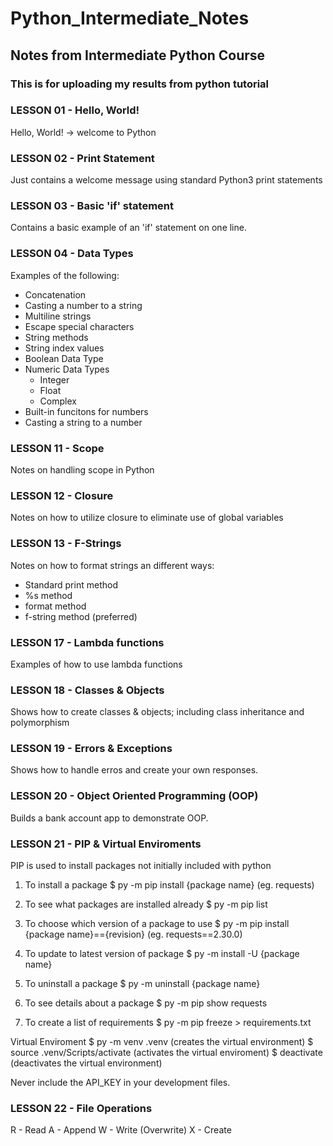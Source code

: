 # Python_Intermediate_Notes
## Notes from Intermediate Python Course
### This is for uploading my results from python tutorial
### LESSON 01 - Hello, World!
Hello, World! -> welcome to Python
### LESSON 02 - Print Statement
Just contains a welcome message using standard Python3 print statements
### LESSON 03 - Basic 'if' statement
Contains a basic example of an 'if' statement on one line.
### LESSON 04 - Data Types
Examples of the following:
- Concatenation
- Casting a number to a string
- Multiline strings
- Escape special characters
- String methods
- String index values
- Boolean Data Type
- Numeric Data Types
    - Integer
    - Float
    - Complex
- Built-in funcitons for numbers
- Casting a string to a number
### LESSON 11 - Scope
Notes on handling scope in Python
### LESSON 12 - Closure
Notes on how to utilize closure to eliminate use of global variables
### LESSON 13 - F-Strings
Notes on how to format strings an different ways:
- Standard print method
- %s method
- format method
- f-string method (preferred)
### LESSON 17 - Lambda functions
Examples of how to use lambda functions
### LESSON 18 - Classes & Objects
Shows how to create classes & objects; including class inheritance and polymorphism
### LESSON 19 - Errors & Exceptions
Shows how to handle erros and create your own responses.
### LESSON 20 - Object Oriented Programming (OOP)
Builds a bank account app to demonstrate OOP.
### LESSON 21 - PIP & Virtual Enviroments
PIP is used to install packages not initially included with python
1. To install a package
$ py -m pip install {package name} (eg. requests)

2. To see what packages are installed already
$ py -m pip list

3. To choose which version of a package to use
$ py -m pip install {package name}=={revision} (eg. requests==2.30.0)

4. To update to latest version of package
$ py -m install -U {package name}

5. To uninstall a package
$ py -m uninstall {package name}

6. To see details about a package
$ py -m pip show requests

7. To create a list of requirements
$ py -m pip freeze > requirements.txt

Virtual Enviroment
$ py -m venv .venv (creates the virtual environment)
$ source .venv/Scripts/activate (activates the virtual enviroment)
$ deactivate (deactivates the virtual environment)

Never include the API_KEY in your development files.
### LESSON 22 - File Operations
R - Read
A - Append
W - Write (Overwrite)
X - Create